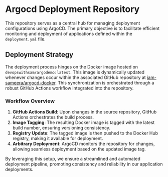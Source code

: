 # Argocd Deployment Repository

This repository serves as a central hub for managing deployment configurations using ArgoCD. The primary objective is to facilitate efficient monitoring and deployment of applications defined within the `deployment.yml` file.

## Deployment Strategy

The deployment process hinges on the Docker image hosted on `devopswithsam/argodemo:latest`. This image is dynamically updated whenever changes occur within the associated GitHub repository at [iam-sameera/argocd-docker](https://github.com/iam-sameera/argocd-docker). This synchronization is orchestrated through a robust GitHub Actions workflow integrated into the repository.

### Workflow Overview

1. **GitHub Actions Build**: Upon changes in the source repository, GitHub Actions orchestrates the build process.
2. **Image Tagging**: The resulting Docker image is tagged with the latest build number, ensuring versioning consistency.
3. **Registry Update**: The tagged image is then pushed to the Docker Hub registry, making it available for deployment.
4. **Arbitrary Deployment**: ArgoCD monitors the repository for changes, allowing seamless deployment based on the updated image tag.

By leveraging this setup, we ensure a streamlined and automated deployment pipeline, promoting consistency and reliability in our application deployments.
